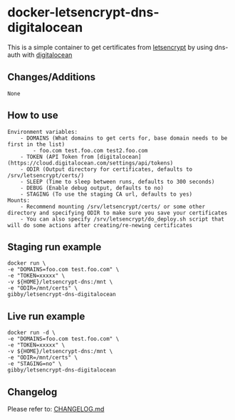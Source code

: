 # docker-letsencrypt-dns-digitalocean

This is a simple container to get certificates from [letsencrypt](https://letsencrypt.org/) by using dns-auth with [digitalocean](https://www.digitalocean.com/) 

## Changes/Additions
    None

## How to use
    Environment variables:
        - DOMAINS (What domains to get certs for, base domain needs to be first in the list)
            - foo.com test.foo.com test2.foo.com
        - TOKEN (API Token from [digitalocean](https://cloud.digitalocean.com/settings/api/tokens)
        - ODIR (Output directory for certificates, defaults to /srv/letsencrypt/certs/)
        - SLEEP (Time to sleep between runs, defaults to 300 seconds)
        - DEBUG (Enable debug output, defaults to no)
        - STAGING (To use the staging CA url, defaults to yes)
    Mounts:
        - Recommend mounting /srv/letsencrypt/certs/ or some other directory and specifying ODIR to make sure you save your certificates
        - You can also specify /srv/letsencrypt/do_deploy.sh script that will do some actions after creating/re-newing certificates

## Staging run example
    docker run \
    -e "DOMAINS=foo.com test.foo.com" \
    -e "TOKEN=xxxxx" \
    -v ${HOME}/letsencrypt-dns:/mnt \
    -e "ODIR=/mnt/certs" \
    gibby/letsencrypt-dns-digitalocean

## Live run example
    docker run -d \
    -e "DOMAINS=foo.com test.foo.com" \
    -e "TOKEN=xxxxx" \
    -v ${HOME}/letsencrypt-dns:/mnt \
    -e "ODIR=/mnt/certs" \
    -e "STAGING=no" \
    gibby/letsencrypt-dns-digitalocean

## Changelog

Please refer to: [CHANGELOG.md](CHANGELOG.md)

